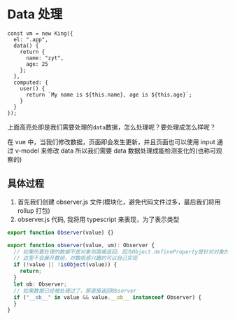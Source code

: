 # Data 处理

```js{3-8}
const vm = new King({
  el: ".app",
  data() {
    return {
      name: "zyt",
      age: 25
    };
  },
  computed: {
    user() {
      return `My name is ${this.name}, age is ${this.age}`;
    }
  }
});
```

上面高亮处即是我们需要处理的`data`数据，怎么处理呢？要处理成怎么样呢？

在 vue 中，当我们修改数据，页面即会发生更新，并且页面也可以使用 input 通过 v-model 来修改 data
所以我们需要 data 数据处理成能检测变化的(也称可观察的)

## 具体过程

1. 首先我们创建 observer.js 文件(模块化，避免代码文件过多，最后我们将用 rollup 打包)
2. observer.js 代码, 我将用 typescript 来表现，为了表示类型

```ts
export function Observer(value) {}

export function observer(value, vm): Observer {
  // 如果所要处理的数据不是对象则直接返回，因为Object.defineProperty是针对对象的
  // 这里不会展开数组，对数组感兴趣的可以自己实现
  if (!value || !isObject(value)) {
    return;
  }
  let ob: Observer;
  // 如果数据已经被处理过了，那直接返回Observer
  if ("__ob__" in value && value.__ob__ instanceof Observer) {
  }
}
```
